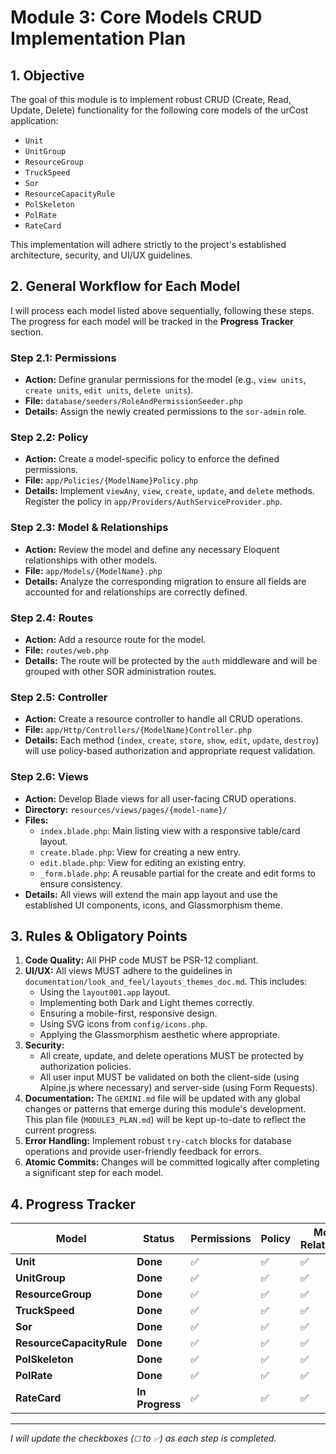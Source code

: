 # Module 3: Core Models CRUD Implementation Plan

## 1. Objective

The goal of this module is to implement robust CRUD (Create, Read, Update, Delete) functionality for the following core models of the urCost application:

- `Unit`
- `UnitGroup`
- `ResourceGroup`
- `TruckSpeed`
- `Sor`
- `ResourceCapacityRule`
- `PolSkeleton`
- `PolRate`
- `RateCard`

This implementation will adhere strictly to the project's established architecture, security, and UI/UX guidelines.

## 2. General Workflow for Each Model

I will process each model listed above sequentially, following these steps. The progress for each model will be tracked in the **Progress Tracker** section.

### Step 2.1: Permissions
- **Action:** Define granular permissions for the model (e.g., `view units`, `create units`, `edit units`, `delete units`).
- **File:** `database/seeders/RoleAndPermissionSeeder.php`
- **Details:** Assign the newly created permissions to the `sor-admin` role.

### Step 2.2: Policy
- **Action:** Create a model-specific policy to enforce the defined permissions.
- **File:** `app/Policies/{ModelName}Policy.php`
- **Details:** Implement `viewAny`, `view`, `create`, `update`, and `delete` methods. Register the policy in `app/Providers/AuthServiceProvider.php`.

### Step 2.3: Model & Relationships
- **Action:** Review the model and define any necessary Eloquent relationships with other models.
- **File:** `app/Models/{ModelName}.php`
- **Details:** Analyze the corresponding migration to ensure all fields are accounted for and relationships are correctly defined.

### Step 2.4: Routes
- **Action:** Add a resource route for the model.
- **File:** `routes/web.php`
- **Details:** The route will be protected by the `auth` middleware and will be grouped with other SOR administration routes.

### Step 2.5: Controller
- **Action:** Create a resource controller to handle all CRUD operations.
- **File:** `app/Http/Controllers/{ModelName}Controller.php`
- **Details:** Each method (`index`, `create`, `store`, `show`, `edit`, `update`, `destroy`) will use policy-based authorization and appropriate request validation.

### Step 2.6: Views
- **Action:** Develop Blade views for all user-facing CRUD operations.
- **Directory:** `resources/views/pages/{model-name}/`
- **Files:**
    - `index.blade.php`: Main listing view with a responsive table/card layout.
    - `create.blade.php`: View for creating a new entry.
    - `edit.blade.php`: View for editing an existing entry.
    - `_form.blade.php`: A reusable partial for the create and edit forms to ensure consistency.
- **Details:** All views will extend the main app layout and use the established UI components, icons, and Glassmorphism theme.

## 3. Rules & Obligatory Points

1.  **Code Quality:** All PHP code MUST be PSR-12 compliant.
2.  **UI/UX:** All views MUST adhere to the guidelines in `documentation/look_and_feel/layouts_themes_doc.md`. This includes:
    - Using the `layout001.app` layout.
    - Implementing both Dark and Light themes correctly.
    - Ensuring a mobile-first, responsive design.
    - Using SVG icons from `config/icons.php`.
    - Applying the Glassmorphism aesthetic where appropriate.
3.  **Security:**
    - All create, update, and delete operations MUST be protected by authorization policies.
    - All user input MUST be validated on both the client-side (using Alpine.js where necessary) and server-side (using Form Requests).
4.  **Documentation:** The `GEMINI.md` file will be updated with any global changes or patterns that emerge during this module's development. This plan file (`MODULE3_PLAN.md`) will be kept up-to-date to reflect the current progress.
5.  **Error Handling:** Implement robust `try-catch` blocks for database operations and provide user-friendly feedback for errors.
6.  **Atomic Commits:** Changes will be committed logically after completing a significant step for each model.

## 4. Progress Tracker

| Model                   | Status      | Permissions | Policy | Model & Relationships | Routes | Controller | Views |
| ----------------------- | ----------- | ----------- | ------ | --------------------- | ------ | ---------- | ----- |
| **Unit**                | **Done**        | ✅           | ✅      | ✅                     | ✅      | ✅          | ✅     |
| **UnitGroup**           | **Done**        | ✅           | ✅      | ✅                     | ✅      | ✅          | ✅     |
| **ResourceGroup**       | **Done**        | ✅           | ✅      | ✅                     | ✅      | ✅          | ✅     |
| **TruckSpeed**          | **Done**        | ✅           | ✅      | ✅                     | ✅      | ✅          | ✅     |
| **Sor**                 | **Done**        | ✅           | ✅      | ✅                     | ✅      | ✅          | ✅     |
| **ResourceCapacityRule**| **Done**        | ✅           | ✅      | ✅                     | ✅      | ✅          | ✅     |
| **PolSkeleton**         | **Done**        | ✅           | ✅      | ✅                     | ✅      | ✅          | ✅     |
| **PolRate**             | **Done**        | ✅           | ✅      | ✅                     | ✅      | ✅          | ✅     |
| **RateCard**            | **In Progress** | ✅           | ✅      | ✅                     | ✅      | ✅          | ☐     |

---
*I will update the checkboxes (`☐` to `✅`) as each step is completed.*
